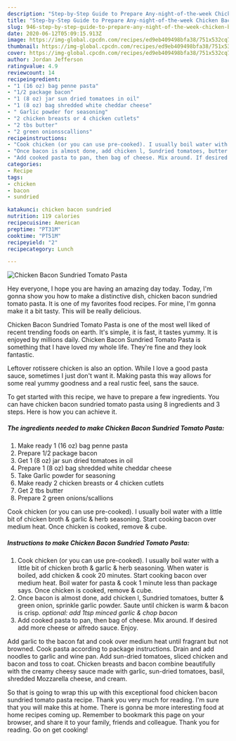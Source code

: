 ```yaml
---
description: "Step-by-Step Guide to Prepare Any-night-of-the-week Chicken Bacon Sundried Tomato Pasta"
title: "Step-by-Step Guide to Prepare Any-night-of-the-week Chicken Bacon Sundried Tomato Pasta"
slug: 946-step-by-step-guide-to-prepare-any-night-of-the-week-chicken-bacon-sundried-tomato-pasta
date: 2020-06-12T05:09:15.913Z
image: https://img-global.cpcdn.com/recipes/ed9eb409498bfa38/751x532cq70/chicken-bacon-sundried-tomato-pasta-recipe-main-photo.jpg
thumbnail: https://img-global.cpcdn.com/recipes/ed9eb409498bfa38/751x532cq70/chicken-bacon-sundried-tomato-pasta-recipe-main-photo.jpg
cover: https://img-global.cpcdn.com/recipes/ed9eb409498bfa38/751x532cq70/chicken-bacon-sundried-tomato-pasta-recipe-main-photo.jpg
author: Jordan Jefferson
ratingvalue: 4.9
reviewcount: 14
recipeingredient:
- "1 (16 oz) bag penne pasta"
- "1/2 package bacon"
- "1 (8 oz) jar sun dried tomatoes in oil"
- "1 (8 oz) bag shredded white cheddar cheese"
- " Garlic powder for seasoning"
- "2 chicken breasts or 4 chicken cutlets"
- "2 tbs butter"
- "2 green onionsscallions"
recipeinstructions:
- "Cook chicken (or you can use pre-cooked). I usually boil water with a little bit of chicken broth &amp; garlic &amp; herb seasoning. When water is boiled, add chicken &amp; cook 20 minutes. Start cooking bacon over medium heat. Boil water for pasta &amp; cook 1 minute less than package says. Once chicken is cooked, remove &amp; cube."
- "Once bacon is almost done, add chicken l, Sundried tomatoes, butter &amp; green onion, sprinkle garlic powder. Saute until chicken is warm &amp; bacon is crisp. *optional: add 1tsp minced garlic &amp; chop bacon*"
- "Add cooked pasta to pan, then bag of cheese. Mix around. If desired add more cheese or alfredo sauce. Enjoy."
categories:
- Recipe
tags:
- chicken
- bacon
- sundried

katakunci: chicken bacon sundried 
nutrition: 119 calories
recipecuisine: American
preptime: "PT31M"
cooktime: "PT51M"
recipeyield: "2"
recipecategory: Lunch

---
```



![Chicken Bacon Sundried Tomato Pasta](https://img-global.cpcdn.com/recipes/ed9eb409498bfa38/751x532cq70/chicken-bacon-sundried-tomato-pasta-recipe-main-photo.jpg)

Hey everyone, I hope you are having an amazing day today. Today, I'm gonna show you how to make a distinctive dish, chicken bacon sundried tomato pasta. It is one of my favorites food recipes. For mine, I'm gonna make it a bit tasty. This will be really delicious.

Chicken Bacon Sundried Tomato Pasta is one of the most well liked of recent trending foods on earth. It's simple, it is fast, it tastes yummy. It is enjoyed by millions daily. Chicken Bacon Sundried Tomato Pasta is something that I have loved my whole life. They're fine and they look fantastic.

Leftover rotissere chicken is also an option. While I love a good pasta sauce, sometimes I just don&#39;t want it. Making pasta this way allows for some real yummy goodness and a real rustic feel, sans the sauce.


To get started with this recipe, we have to prepare a few ingredients. You can have chicken bacon sundried tomato pasta using 8 ingredients and 3 steps. Here is how you can achieve it.

<!--inarticleads1-->

##### The ingredients needed to make Chicken Bacon Sundried Tomato Pasta:

1. Make ready 1 (16 oz) bag penne pasta
1. Prepare 1/2 package bacon
1. Get 1 (8 oz) jar sun dried tomatoes in oil
1. Prepare 1 (8 oz) bag shredded white cheddar cheese
1. Take  Garlic powder for seasoning
1. Make ready 2 chicken breasts or 4 chicken cutlets
1. Get 2 tbs butter
1. Prepare 2 green onions/scallions


Cook chicken (or you can use pre-cooked). I usually boil water with a little bit of chicken broth &amp; garlic &amp; herb seasoning. Start cooking bacon over medium heat. Once chicken is cooked, remove &amp; cube. 

<!--inarticleads2-->

##### Instructions to make Chicken Bacon Sundried Tomato Pasta:

1. Cook chicken (or you can use pre-cooked). I usually boil water with a little bit of chicken broth &amp; garlic &amp; herb seasoning. When water is boiled, add chicken &amp; cook 20 minutes. Start cooking bacon over medium heat. Boil water for pasta &amp; cook 1 minute less than package says. Once chicken is cooked, remove &amp; cube.
1. Once bacon is almost done, add chicken l, Sundried tomatoes, butter &amp; green onion, sprinkle garlic powder. Saute until chicken is warm &amp; bacon is crisp. *optional: add 1tsp minced garlic &amp; chop bacon*
1. Add cooked pasta to pan, then bag of cheese. Mix around. If desired add more cheese or alfredo sauce. Enjoy.


Add garlic to the bacon fat and cook over medium heat until fragrant but not browned. Cook pasta according to package instructions. Drain and add noodles to garlic and wine pan. Add sun-dried tomatoes, sliced chicken and bacon and toss to coat. Chicken breasts and bacon combine beautifully with the creamy cheesy sauce made with garlic, sun-dried tomatoes, basil, shredded Mozzarella cheese, and cream. 

So that is going to wrap this up with this exceptional food chicken bacon sundried tomato pasta recipe. Thank you very much for reading. I'm sure that you will make this at home. There is gonna be more interesting food at home recipes coming up. Remember to bookmark this page on your browser, and share it to your family, friends and colleague. Thank you for reading. Go on get cooking!
